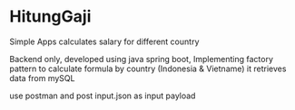 # HitungGaji
Simple Apps calculates salary for different country

Backend only, developed using java spring boot, 
Implementing factory pattern to calculate formula by country (Indonesia & Vietname)
it retrieves data from mySQL

use postman and post 
input.json as input payload

